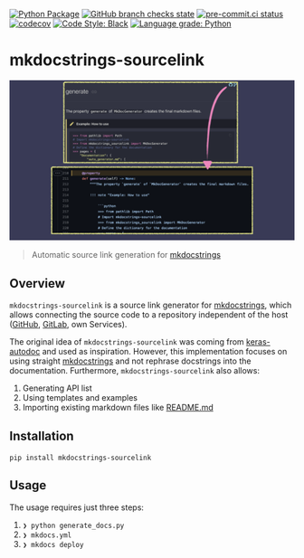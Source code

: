 [![Python Package](https://github.com/AI2Business/mkdocstrings-sourcelink/workflows/Python%20Package/badge.svg)](https://github.com/AI2Business/mkdocstrings-sourcelink/actions)
[![GitHub branch checks state](https://img.shields.io/github/checks-status/ai2business/mkdocstrings-sourcelink/gh-pages?label=docs&logo=github%20actions)](https://ai2business.github.io/mkdocstrings-sourcelink/)
[![pre-commit.ci status](https://results.pre-commit.ci/badge/github/AI2Business/mkdocstrings-sourcelink/main.svg)](https://results.pre-commit.ci/latest/github/AI2Business/mkdocstrings-sourcelink/main)
[![codecov](https://codecov.io/gh/AI2Business/mkdocstrings-sourcelink/branch/main/graph/badge.svg?token=DKE0SHCRF7)](https://codecov.io/gh/AI2Business/mkdocstrings-sourcelink)
[![Code Style: Black](https://img.shields.io/badge/code%20style-black-black.svg)](https://github.com/ambv/black)
[![Language grade: Python](https://img.shields.io/lgtm/grade/python/g/AI2Business/mkdocstrings-sourcelink.svg?logo=lgtm&logoWidth=18)](https://lgtm.com/projects/g/AI2Business/mkdocstrings-sourcelink/context:python)

# mkdocstrings-sourcelink

![_](https://github.com/AI2Business/mkdocstrings-sourcelink/blob/main/docs/assets/img/export.png?raw=true)

> Automatic source link generation for [mkdocstrings](https://github.com/pawamoy/mkdocstrings)

## Overview

`mkdocstrings-sourcelink` is a source link generator for [mkdocstrings](https://github.com/pawamoy/mkdocstrings), which allows connecting the source code to a repository independent of the host ([GitHub](https://github.com), [GitLab](https://github.com), own Services).

The original idea of `mkdocstrings-sourcelink` was coming from [keras-autodoc](https://github.com/keras-team/keras-autodoc) and used as inspiration. However, this implementation focuses on using straight [mkdocstrings](https://github.com/pawamoy/mkdocstrings) and not rephrase docstrings into the documentation. Furthermore, `mkdocstrings-sourcelink` also allows:

1. Generating API list
2. Using templates and examples
3. Importing existing markdown files like [README.md](https://github.com/AI2Business/mkdocstrings-sourcelink/blob/main/README.md)

## Installation

``` shell
pip install mkdocstrings-sourcelink
```

## Usage

The usage requires just three steps:

1. `❯ python generate_docs.py`
2. `❯ mkdocs.yml`
3. `❯ mkdocs deploy`
